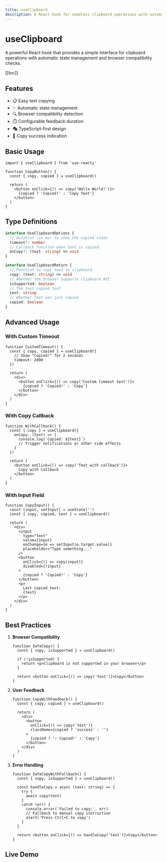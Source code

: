 ```yaml
---
title: useClipboard
description: A React hook for seamless clipboard operations with automatic state management
---
```


# useClipboard

A powerful React hook that provides a simple interface for clipboard operations with automatic state management and browser compatibility checks.

[[toc]]

## Features

- 📋 Easy text copying
- ✨ Automatic state management
- 🔍 Browser compatibility detection
- ⏱️ Configurable feedback duration
- 🎭 TypeScript-first design
- 🔄 Copy success indication

## Basic Usage

```tsx
import { useClipboard } from 'use-reacty'

function CopyButton() {
  const { copy, copied } = useClipboard()

  return (
    <button onClick={() => copy('Hello World!')}>
      {copied ? 'Copied!' : 'Copy Text'}
    </button>
  )
}
```

## Type Definitions

```typescript
interface UseClipboardOptions {
  // Duration (in ms) to show the copied state
  timeout?: number
  // Callback function when text is copied
  onCopy?: (text: string) => void
}

interface UseClipboardReturn {
  // Function to copy text to clipboard
  copy: (text: string) => void
  // Whether the browser supports clipboard API
  isSupported: boolean
  // The last copied text
  text: string
  // Whether text was just copied
  copied: boolean
}
```

## Advanced Usage

### With Custom Timeout

```tsx
function CustomTimeout() {
  const { copy, copied } = useClipboard({
    // Show "Copied!" for 2 seconds
    timeout: 2000
  })

  return (
    <div>
      <button onClick={() => copy('Custom timeout text')}>
        {copied ? 'Copied!' : 'Copy'}
      </button>
    </div>
  )
}
```

### With Copy Callback

```tsx
function WithCallback() {
  const { copy } = useClipboard({
    onCopy: (text) => {
      console.log(`Copied: ${text}`)
      // Trigger notifications or other side effects
    }
  })

  return (
    <button onClick={() => copy('Text with callback')}>
      Copy with Callback
    </button>
  )
}
```

### With Input Field

```tsx
function CopyInput() {
  const [input, setInput] = useState('')
  const { copy, copied, text } = useClipboard()

  return (
    <div>
      <input
        type="text"
        value={input}
        onChange={e => setInput(e.target.value)}
        placeholder="Type something..."
      />
      <button
        onClick={() => copy(input)}
        disabled={!input}
      >
        {copied ? 'Copied!' : 'Copy'}
      </button>
      <p>
        Last copied text:
        {text}
      </p>
    </div>
  )
}
```

## Best Practices

1. **Browser Compatibility**

   ```tsx
   function SafeCopy() {
     const { copy, isSupported } = useClipboard()

     if (!isSupported) {
       return <p>Clipboard is not supported in your browser</p>
     }

     return <button onClick={() => copy('text')}>Copy</button>
   }
   ```

2. **User Feedback**

   ```tsx
   function CopyWithFeedback() {
     const { copy, copied } = useClipboard()

     return (
       <div>
         <button
           onClick={() => copy('text')}
           className={copied ? 'success' : ''}
         >
           {copied ? '✓ Copied!' : 'Copy'}
         </button>
       </div>
     )
   }
   ```

3. **Error Handling**

   ```tsx
   function SafeCopyWithFallback() {
     const { copy, isSupported } = useClipboard()

     const handleCopy = async (text: string) => {
       try {
         await copy(text)
       }
       catch (err) {
         console.error('Failed to copy:', err)
         // Fallback to manual copy instruction
         alert('Press Ctrl+C to copy')
       }
     }

     return <button onClick={() => handleCopy('text')}>Copy</button>
   }
   ```

## Live Demo

<div>
<div ref="demo"></div>
</div>

<script setup>
import { createElement } from 'react'
import { createRoot } from 'react-dom/client'
import { ref, onMounted } from 'vue'
import UseClipboard from './demo.tsx'

const demo = ref()

onMounted(() => {
  const root = createRoot(demo.value)
  root.render(createElement(UseClipboard, {}, null))
})
</script>
